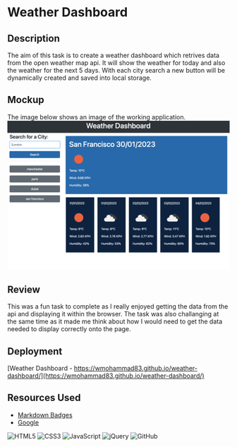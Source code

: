# Weather Dashboard

## Description
The aim of this task is to create a weather dashboard which retrives data from the open weather map api. It will show the weather for today and also the weather for the next 5 days. With each city search a new button will be dynamically created and saved into local storage.

## Mockup
The image below shows an image of the working application.
![The image below shows an image of the working application.](./assets/images/weatherDashboard.png)

## Review
This was a fun task to complete as I really enjoyed getting the data from the api and displaying it within the browser. The task was also challanging at the same time as it made me think about how I would need to get the data needed to display correctly onto the page.

## Deployment

[Weather Dashboard - https://wmohammad83.github.io/weather-dashboard/](https://wmohammad83.github.io/weather-dashboard/)

## Resources Used

- [Markdown Badges](https://github.com/Ileriayo/markdown-badges)
- [Google](https://www.google.co.uk)

![HTML5](https://img.shields.io/badge/html5-%23E34F26.svg?style=for-the-badge&logo=html5&logoColor=white)
![CSS3](https://img.shields.io/badge/css3-%231572B6.svg?style=for-the-badge&logo=css3&logoColor=white)
![JavaScript](https://img.shields.io/badge/javascript-%23323330.svg?style=for-the-badge&logo=javascript&logoColor=%23F7DF1E)
![jQuery](https://img.shields.io/badge/jquery-%230769AD.svg?style=for-the-badge&logo=jquery&logoColor=white)
![GitHub](https://img.shields.io/badge/github-%23121011.svg?style=for-the-badge&logo=github&logoColor=white)
